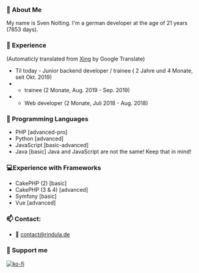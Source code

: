 ### 👋 About Me
My name is Sven Nolting. I'm a german developer at the age of 21 years (7853 days).
### 📑 Experience
(Automaticly translated from [Xing](https://www.xing.com/profile/Sven_Nolting3) by Google Translate)

- Til today - Junior backend developer / trainee ( 2 Jahre und 4 Monate, seit Okt. 2019)
-  - trainee (2 Monate, Aug. 2019 - Sep. 2019)
-  - Web developer (2 Monate, Juli 2018 - Aug. 2018)
### 💬 Programming Languages
- PHP [advanced-pro]
- Python [advanced]
- JavaScript [basic-advanced]
- Java [basic]
Java and JavaScript are not the same! Keep that in mind!
### 💻Experience with Frameworks
- CakePHP (2) [basic]
- CakePHP (3 & 4) [advanced]
- Symfony [basic]
- Vue [advanced]
### 📫 Contact:
  - 📧 contact@rindula.de
### 💸 Support me
[![ko-fi](https://ko-fi.com/img/githubbutton_sm.svg)](https://ko-fi.com/U6U74OYFS)
